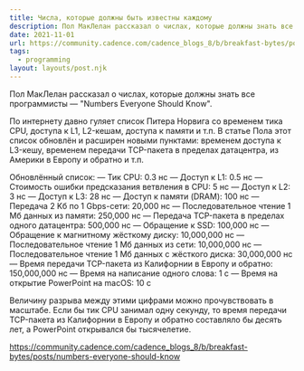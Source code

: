 ```yaml
---
title: Числа, которые должны быть известны каждому
description: Пол МакЛелан рассказал о числах, которые должны знать все программисты
date: 2021-11-01
url: https://community.cadence.com/cadence_blogs_8/b/breakfast-bytes/posts/numbers-everyone-should-know
tags:
  - programming
layout: layouts/post.njk
---
```

Пол МакЛелан рассказал о числах, которые должны знать все программисты — "Numbers Everyone Should Know".

По интернету давно гуляет список Питера Норвига со временем тика CPU, доступа к L1, L2-кешам, доступа к памяти и т.п. В статье Пола этот список обновлён и расширен новыми пунктами: временем доступа к L3-кешу, временем передачи TCP-пакета в пределах датацентра, из Америки в Европу и обратно и т.п.

Обновлённый список:
— Тик CPU: 0.3 нс
— Доступ к L1: 0.5 нс
— Стоимость ошибки предсказания ветвления в CPU: 5 нс
— Доступ к L2: 3 нс
— Доступ к L3: 28 нс
— Доступ к памяти (DRAM): 100 нс
— Передача 2 Kб по 1 Gbps-сети: 20,000 нс
— Последовательное чтение 1 Мб данных из памяти: 250,000 нс
— Передача TCP-пакета в пределах одного датацентра: 500,000 нс
— Обращение к SSD: 100,000 нс
— Обращение к магнитному жёсткому диску: 10,000,000 нс
— Последовательное чтение 1 Мб данных из сети: 10,000,000 нс
— Последовательное чтение 1 Мб данных с жёсткого диска: 30,000,000 нс
— Время передачи TCP-пакета из Калифорнии в Европу и обратно: 150,000,000 нс
— Время на написание одного слова: 1 c
— Время на открытие PowerPoint на macOS: 10 с

Величину разрыва между этими цифрами можно прочувствовать в масштабе. Если бы тик CPU занимал одну секунду, то время передачи TCP-пакета из Калифорнии в Европу и обратно составляло бы десять лет, а PowerPoint открывался бы тысячелетие.

https://community.cadence.com/cadence_blogs_8/b/breakfast-bytes/posts/numbers-everyone-should-know

